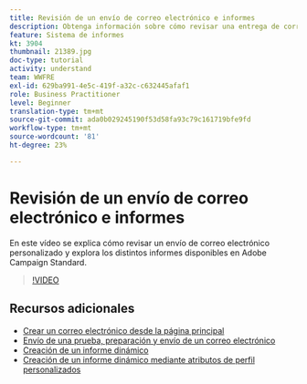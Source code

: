 ```yaml
---
title: Revisión de un envío de correo electrónico e informes
description: Obtenga información sobre cómo revisar una entrega de correo electrónico personalizado y explore los distintos informes disponibles en Adobe Campaign Standard.
feature: Sistema de informes
kt: 3904
thumbnail: 21389.jpg
doc-type: tutorial
activity: understand
team: WWFRE
exl-id: 629ba991-4e5c-419f-a32c-c632445afaf1
role: Business Practitioner
level: Beginner
translation-type: tm+mt
source-git-commit: ada0b029245190f53d58fa93c79c161719bfe9fd
workflow-type: tm+mt
source-wordcount: '81'
ht-degree: 23%

---
```


# Revisión de un envío de correo electrónico e informes

En este vídeo se explica cómo revisar un envío de correo electrónico personalizado y explora los distintos informes disponibles en Adobe Campaign Standard.

>[!VIDEO](https://video.tv.adobe.com/v/21389?quality=12)

## Recursos adicionales

* [Crear un correo electrónico desde la página principal](/help/communication-channels/email/create-email-from-homepage.md)
* [Envío de una prueba, preparación y envío de un correo electrónico](/help/communication-channels/email/sending-test-preparing-sending-email.md)
* [Creación de un informe dinámico](/help/reporting/creating-a-dynamic-report.md)
* [Creación de un informe dinámico mediante atributos de perfil personalizados](/help/reporting/custom-profile-attributes-dynamic-reports.md)
